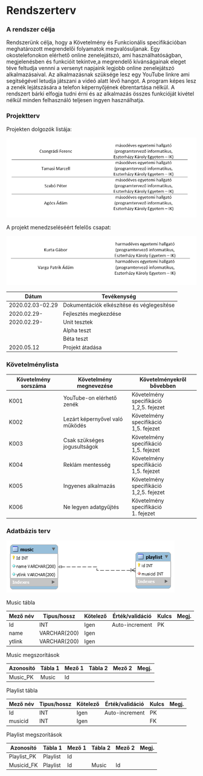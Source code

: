 # Rendszerterv

### A rendszer célja
Rendszerünk célja, hogy a Követelmény és Funkcionális specifikációban meghatározott megrendelői folyamatok megvalósuljanak.
Egy okostelefonokon elérhető online zenelejátszó, ami használhatóságban, megjelenésben és funkcióit tekintve,a megrendelő
kívánságainak eleget téve feltudja vennni a versenyt napjaink legjobb online zenelejátszó alkalmazásaival. Az alkalmazásnak
szüksége lesz egy YouTube linkre ami segitségével letudja játszani a videó alatt lévő hangot. A program képes lesz a zenék
lejátszására a telefon képernyőjének ébrentartása nélkül. A rendszert bárki elfogja tudni érni és az alkalmazás összes funkcióját
kivétel nélkül minden felhasználó teljesen ingyen használhatja.

### Projektterv
Projekten dolgozók listája:
 
![ProjektenDolgozók](/Pictures/AlkalmazasonDolgozok.png)

A projekt menedzseléséért felelős csapat:

![ProjektenDolgozók](/Pictures/Managers.png)

|  Dátum | Tevékenység  |  
|-----------------------|--------------------------|
|    2020.02.03-02.29   | Dokumentációk elkészítése és véglegesítése | 
|         2020.02.29-         |Fejlesztés megkezdése|
|         2020.02.29-         |Unit tesztek| 
|                |Alpha teszt|
|                |Béta teszt|
|         2020.05.12         |Projekt átadása|


### Követelménylista

|  Követelmény sorszáma | Követelmény megnevezése  | Követelményekről bővebben | 
|-----------------------|--------------------------|---------------------------|
|         K001          |YouTube-on elérhető zenék |         Követelmény specifikáció <br/> 1,2,5. fejezet     |
|         K002          |Lezárt képernyővel való működés|     Követelmény specifikáció <br/> 1,5. fejezet    |                       
|         K003          |Csak szükséges <br/> jogusultságok|     Követelmény specifikáció <br/> 1,5. fejezet         |                       
|         K004          |Reklám mentesség|     Követelmény specifikáció <br/> 1,5. fejezet      |                       
|         K005          |Ingyenes alkalmazás|     Követelmény specifikáció <br/> 1,2,5. fejezet      |                       
|         K006          |Ne legyen adatgyűjtés|    Követelmény specifikáció <br/> 1. fejezet      |                       


### Adatbázis terv

![Adatbázis terv](/Pictures/dbdiagram.png)

Music tábla

| Mező név | Tipus/hossz | Kötelező | Érték/validáció | Kulcs | Megj. |
|----------|-------------|----------|-----------------|-------|-------|
| Id | INT | Igen | Auto-increment | PK| |
| name | VARCHAR(200) | Igen | | |
| ytlink | VARCHAR(200) | Igen| | |

Music megszorítások

| Azonosító | Tábla 1 | Mező 1 | Tábla 2 | Mező 2 | Megj. |
|-----------|---------|--------|---------|--------|-------|
| Music_PK | Music | Id | | | |

Playlist tábla

| Mező név | Tipus/hossz | Kötelező | Érték/validáció | Kulcs | Megj. |
|----------|-------------|----------|-----------------|-------|-------|
| Id | INT | Igen | Auto-increment | PK | |
| musicid | INT | Igen | | FK | | 

Playlist megszorítások

| Azonosító | Tábla 1 | Mező 1 | Tábla 2 | Mező 2 | Megj. |
|-----------|---------|--------|---------|--------|-------|
| Playlist_PK | Playlist | Id | | | |
| Musicid_FK | Playlist | Id | Music | Id | |